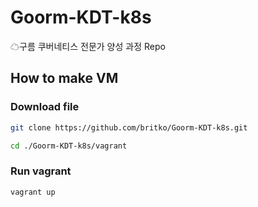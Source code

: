 # Goorm-KDT-k8s
☁구름 쿠버네티스 전문가 양성 과정 Repo

## How to make VM
### Download file
```bash
git clone https://github.com/britko/Goorm-KDT-k8s.git

cd ./Goorm-KDT-k8s/vagrant
```
### Run vagrant
```bash
vagrant up
```